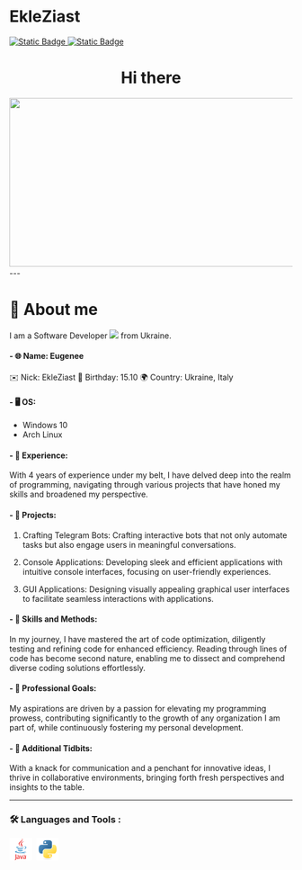 # EkleZiast
  
</div align="center">
<div id="badges">
  <a href="https://t.me/dominus_v">
<img alt="Static Badge" src="https://img.shields.io/badge/Telegram-blue?style=for-the-badge&logo=Telegram&labelColor=blue&color=blue">
    </a>
    <a href="https://instagram.com/ekleziast.afl?igshid=NGVhN2U2NjQ0Yg==">
<img alt="Static Badge" src="https://img.shields.io/badge/Instagram-Orange?style=for-the-badge&logo=Instagram&labelColor=grey&color=white">
 </a>
</div>
<div align="center">
  <h1 align="center"> Hi there</h1>
</div>
<div align="center">
  <img src="https://media.giphy.com/media/dWesBcTLavkZuG35MI/giphy.gif" width="600" height="300"/>
</div>
---

# 📌 About me
 I am a Software Developer <img src="https://media.giphy.com/media/WUlplcMpOCEmTGBtBW/giphy.gif" width="30"> from Ukraine.

#### - 🌐 Name: Eugenee
✉️ Nick: EkleZiast
🎂 Birthday: 15.10
🌍 Country: Ukraine, Italy

#### - 🖥 OS:
- Windows 10
- Arch Linux

#### - 🌟 Experience:

With 4 years of experience under my belt, I have delved deep into the realm of programming, navigating through various projects that have honed my skills and broadened my perspective.

#### - 🌿 Projects:

1. Crafting Telegram Bots: Crafting interactive bots that not only automate tasks but also engage users in meaningful conversations.
   
2. Console Applications: Developing sleek and efficient applications with intuitive console interfaces, focusing on user-friendly experiences.
   
3. GUI Applications: Designing visually appealing graphical user interfaces to facilitate seamless interactions with applications.

#### - 🚀 Skills and Methods:

In my journey, I have mastered the art of code optimization, diligently testing and refining code for enhanced efficiency. Reading through lines of code has become second nature, enabling me to dissect and comprehend diverse coding solutions effortlessly.

#### - 🎯 Professional Goals:

My aspirations are driven by a passion for elevating my programming prowess, contributing significantly to the growth of any organization I am part of, while continuously fostering my personal development.

#### - 🌺 Additional Tidbits:

With a knack for communication and a penchant for innovative ideas, I thrive in collaborative environments, bringing forth fresh perspectives and insights to the table.

---

### :hammer_and_wrench: Languages and Tools :

<div>
  <img src="https://github.com/devicons/devicon/blob/master/icons/java/java-original-wordmark.svg" title="Java" alt="Java" width="40" height="40"/>&nbsp;
  
  <img src="https://github.com/devicons/devicon/blob/master/icons/python/python-original.svg" title="Python" alt="Python" width="40" height="40"/>
 